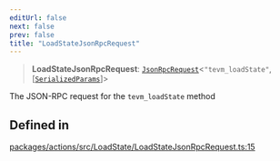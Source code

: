 ```yaml
---
editUrl: false
next: false
prev: false
title: "LoadStateJsonRpcRequest"
---
```


> **LoadStateJsonRpcRequest**: [`JsonRpcRequest`](/reference/tevm/jsonrpc/type-aliases/jsonrpcrequest/)\<`"tevm_loadState"`, [[`SerializedParams`](/reference/tevm/actions/type-aliases/serializedparams/)]\>

The JSON-RPC request for the `tevm_loadState` method

## Defined in

[packages/actions/src/LoadState/LoadStateJsonRpcRequest.ts:15](https://github.com/evmts/tevm-monorepo/blob/main/packages/actions/src/LoadState/LoadStateJsonRpcRequest.ts#L15)
